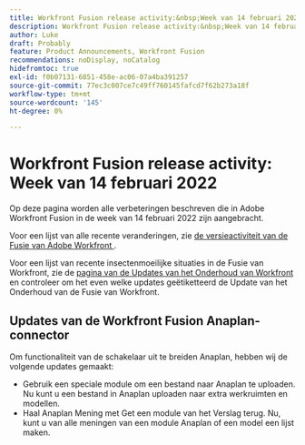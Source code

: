 ```yaml
---
title: Workfront Fusion release activity:&nbsp;Week van 14 februari 2022
description: Workfront Fusion release activity:&nbsp;Week van 14 februari 2022
author: Luke
draft: Probably
feature: Product Announcements, Workfront Fusion
recommendations: noDisplay, noCatalog
hidefromtoc: true
exl-id: f0b07131-6851-458e-ac06-07a4ba391257
source-git-commit: 77ec3c007ce7c49ff760145fafcd7f62b273a18f
workflow-type: tm+mt
source-wordcount: '145'
ht-degree: 0%

---
```


# Workfront Fusion release activity: Week van 14 februari 2022

Op deze pagina worden alle verbeteringen beschreven die in Adobe Workfront Fusion in de week van 14 februari 2022 zijn aangebracht.

Voor een lijst van alle recente veranderingen, zie [ de versieactiviteit van de Fusie van Adobe Workfront ](/help/workfront-fusion/fusion-product-releases/fusion-release-activity.md).

Voor een lijst van recente insectenmoeilijke situaties in de Fusie van Workfront, zie de [ pagina van de Updates van het Onderhoud van Workfront ](https://experienceleague.adobe.com/docs/workfront-known-issues/releases/current-updates.html) en controleer om het even welke updates geëtiketteerd de Update van het Onderhoud van de Fusie van Workfront.

## Updates van de Workfront Fusion Anaplan-connector

Om functionaliteit van de schakelaar uit te breiden Anaplan, hebben wij de volgende updates gemaakt:

* Gebruik een speciale module om een bestand naar Anaplan te uploaden. Nu kunt u een bestand in Anaplan uploaden naar extra werkruimten en modellen.
* Haal Anaplan Mening met Get een module van het Verslag terug. Nu, kunt u van alle meningen van een module Anaplan of een model een lijst maken.
